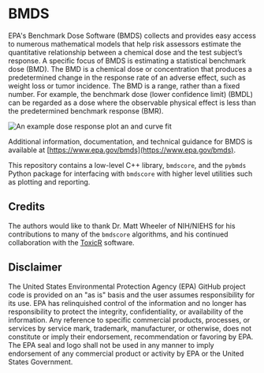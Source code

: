 # BMDS

EPA's Benchmark Dose Software (BMDS) collects and provides easy access to numerous mathematical models that help risk assessors estimate the quantitative relationship between a chemical dose and the test subject’s response.  A specific focus of BMDS is estimating a statistical benchmark dose (BMD). The BMD is a chemical dose or concentration that produces a predetermined change in the response rate of an adverse effect, such as weight loss or tumor incidence. The BMD is a range, rather than a fixed number. For example, the benchmark dose (lower confidence limit) (BMDL) can be regarded as a dose where the observable physical effect is less than the predetermined benchmark response (BMR).

![An example dose response plot an and curve fit](tests/data/mpl/test_dichotomous_plot.png)

Additional information, documentation, and technical guidance for BMDS is available at [https://www.epa.gov/bmds](https://www.epa.gov/bmds).

This repository contains a low-level C++ library, `bmdscore`, and the `pybmds` Python package for interfacing with `bmdscore` with higher level utilities such as plotting and reporting.

## Credits

The authors would like to thank Dr. Matt Wheeler of NIH/NIEHS for his contributions to many of the `bmdscore` algorithms, and his continued collaboration with the [ToxicR](https://github.com/NIEHS/ToxicR) software.

## Disclaimer

The United States Environmental Protection Agency (EPA) GitHub project code is provided on an "as is" basis and the user assumes responsibility for its use.  EPA has relinquished control of the information and no longer has responsibility to protect the integrity, confidentiality, or availability of the information.  Any reference to specific commercial products, processes, or services by service mark, trademark, manufacturer, or otherwise, does not constitute or imply their endorsement, recommendation or favoring by EPA.  The EPA seal and logo shall not be used in any manner to imply endorsement of any commercial product or activity by EPA or the United States Government.
